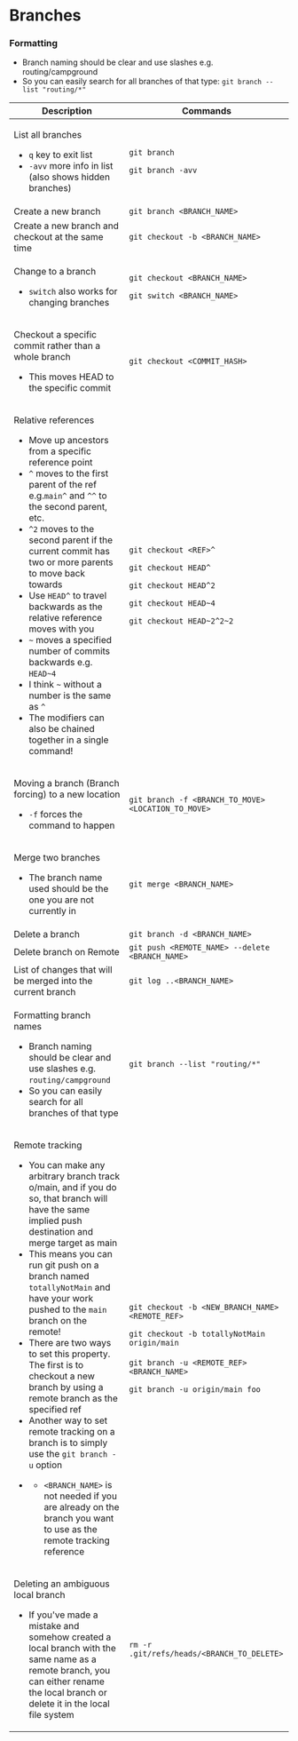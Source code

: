 # Branches

### Formatting

* Branch naming should be clear and use slashes e.g. routing/campground
* So you can easily search for all branches of that type: `git branch --list "routing/*"`

<table data-full-width="true"><thead><tr><th>Description</th><th>Commands</th></tr></thead><tbody><tr><td><p>List all branches</p><ul><li><code>q</code> key to exit list</li><li><code>-avv</code> more info in list (also shows hidden branches)</li></ul></td><td><p><code>git branch</code></p><p><code>git branch -avv</code></p></td></tr><tr><td>Create a new branch</td><td><code>git branch &#x3C;BRANCH_NAME></code></td></tr><tr><td>Create a new branch and checkout at the same time</td><td><code>git checkout -b &#x3C;BRANCH_NAME></code></td></tr><tr><td><p>Change to a branch</p><ul><li><code>switch</code> also works for changing branches</li></ul></td><td><p><code>git checkout &#x3C;BRANCH_NAME></code></p><p><code>git switch &#x3C;BRANCH_NAME></code></p></td></tr><tr><td><p>Checkout a specific commit rather than a whole branch</p><ul><li>This moves HEAD to the specific commit</li></ul></td><td><code>git checkout &#x3C;COMMIT_HASH></code></td></tr><tr><td><p>Relative references</p><ul><li>Move up ancestors from a specific reference point</li><li><code>^</code> moves to the first parent of the ref e.g.<code>main^</code> and <code>^^</code> to the second parent, etc.</li><li><code>^2</code> moves to the second parent if the current commit has two or more parents to move back towards</li><li>Use <code>HEAD^</code> to travel backwards as the relative reference moves with you</li><li><code>~</code> moves a specified number of commits backwards e.g. <code>HEAD~4</code></li><li>I think <code>~</code> without a number is the same as <code>^</code></li><li>The modifiers can also be chained together in a single command!</li></ul></td><td><p><code>git checkout &#x3C;REF>^</code></p><p><code>git checkout HEAD^</code></p><p><code>git checkout HEAD^2</code></p><p><code>git checkout HEAD~4</code></p><p><code>git checkout HEAD~2^2~2</code></p></td></tr><tr><td><p>Moving a branch (Branch forcing) to a new location</p><ul><li><code>-f</code> forces the command to happen</li></ul></td><td><code>git branch -f &#x3C;BRANCH_TO_MOVE> &#x3C;LOCATION_TO_MOVE></code></td></tr><tr><td><p>Merge two branches</p><ul><li>The branch name used should be the one you are not currently in</li></ul></td><td><code>git merge &#x3C;BRANCH_NAME></code></td></tr><tr><td>Delete a branch</td><td><code>git branch -d &#x3C;BRANCH_NAME></code></td></tr><tr><td>Delete branch on Remote</td><td><code>git push &#x3C;REMOTE_NAME> --delete &#x3C;BRANCH_NAME></code></td></tr><tr><td>List of changes that will be merged into the current branch</td><td><code>git log ..&#x3C;BRANCH_NAME></code></td></tr><tr><td><p>Formatting branch names</p><ul><li>Branch naming should be clear and use slashes e.g. <code>routing/campground</code></li><li>So you can easily search for all branches of that type</li></ul></td><td><code>git branch --list "routing/*"</code></td></tr><tr><td><p>Remote tracking</p><ul><li>You can make any arbitrary branch track o/main, and if you do so, that branch will have the same implied push destination and merge target as main</li><li>This means you can run git push on a branch named <code>totallyNotMain</code> and have your work pushed to the <code>main</code> branch on the remote!</li><li>There are two ways to set this property. The first is to checkout a new branch by using a remote branch as the specified ref</li><li>Another way to set remote tracking on a branch is to simply use the <code>git branch -u</code> option</li><li><p></p><ul><li><code>&#x3C;BRANCH_NAME></code> is not needed if you are already on the branch you want to use as the remote tracking reference</li></ul></li></ul></td><td><p><code>git checkout -b &#x3C;NEW_BRANCH_NAME> &#x3C;REMOTE_REF></code></p><p><code>git checkout -b totallyNotMain origin/main</code><br><br><code>git branch -u &#x3C;REMOTE_REF> &#x3C;BRANCH_NAME></code></p><p><code>git branch -u origin/main foo</code></p></td></tr><tr><td><p>Deleting an ambiguous local branch</p><ul><li>If you've made a mistake and somehow created a local branch with the same name as a remote branch, you can either rename the local branch or delete it in the local file system</li></ul></td><td><code>rm -r .git/refs/heads/&#x3C;BRANCH_TO_DELETE></code></td></tr></tbody></table>
